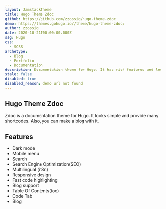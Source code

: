 ```yaml
---
layout: JamstackTheme
title: Hugo Theme Zdoc
github: https://github.com/zzossig/hugo-theme-zdoc
demo: https://themes.gohugo.io//theme/hugo-theme-zdoc/
author: zzossig
date: 2020-10-21T00:00:00.000Z
ssg: Hugo
css:
  - SCSS
archetype:
  - Blog
  - Portfolio
  - Documentation
description: Documentation theme for Hugo. It has rich features and looks clean.
stale: false
disabled: true
disabled_reason: demo url not found
---
```


## Hugo Theme Zdoc

Zdoc is a documentation theme for Hugo. It looks simple and provide many shortcodes. Also, you can make a blog with it.

## Features

* Dark mode
* Mobile menu
* Search
* Search Engine Optimization(SEO)
* Multilingual (i18n)
* Responsive design
* Fast code highlighting
* Blog support
* Table Of Contents(toc)
* Code Tab
* Blog